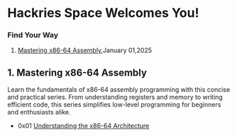 # Hackries Space Welcomes You!

### Find Your Way

1. [Mastering x86-64 Assembly](#mastering-x86-64-assembly),January 01,2025

## 1. Mastering x86-64 Assembly

Learn the fundamentals of x86-64 assembly programming with this concise and practical series. From understanding registers and memory to writing efficient code, this series simplifies low-level programming for beginners and enthusiasts alike.

- 0x01 [Understanding the x86-64 Architecture](https://kris3c.github.io/hackries/mastering-x86-64-assembly/0x01)
